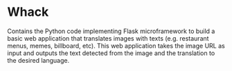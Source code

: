 # Whack

Contains the Python code implementing Flask microframework to build a basic web application that translates images with texts (e.g. restaurant menus, memes, billboard, etc). This web application takes the image URL as input and outputs the text detected from the image and the translation to the desired language.
